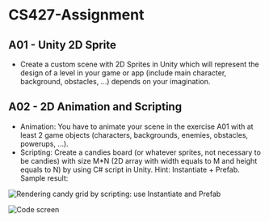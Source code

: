 # CS427-Assignment

## A01 - Unity 2D Sprite

* Create a custom scene with 2D Sprites in Unity which will represent the design of a level in your game or app (include main character, background, obstacles, ...) depends on your imagination.

## A02 - 2D Animation and Scripting

* Animation: You have to animate your scene in the exercise A01 with at least 2 game objects (characters, backgrounds, enemies, obstacles, powerups, ...).
* Scripting: Create a candies board (or whatever sprites, not necessary to be candies) with size M*N (2D array with width equals to M and height equals to N) by using C# script in Unity. Hint: Instantiate + Prefab. Sample result:

![Rendering candy grid by scripting: use Instantiate and Prefab](https://scontent.fsgn5-1.fna.fbcdn.net/v/t1.0-9/61668165_2362101383881738_8935095086077706240_o.jpg?_nc_cat=101&_nc_oc=AQmsUpSWEp2bMcWREYjDPQ9ANnbCOo2oygLKb88QJQo6K4ovJ6Wg9v9zfskQkdkk_Ss&_nc_ht=scontent.fsgn5-1.fna&oh=597b233a43f0ec3e15a2c08afc05be41&oe=5D5504E9)

![Code screen](https://scontent.fsgn5-2.fna.fbcdn.net/v/t1.0-9/61633862_2362104413881435_8932452495779692544_o.jpg?_nc_cat=105&_nc_oc=AQmZpBM20LCQbyf1i_bVzQRekPqHF9GXIEfIO6kBD9K-CfA-MLMOp0eMtyEcbCxPofY&_nc_ht=scontent.fsgn5-2.fna&oh=f13cbcc2347f83a5179c87d977cea779&oe=5D54BE77)
